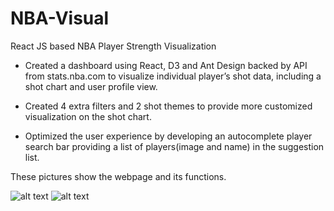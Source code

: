 # NBA-Visual
React JS based NBA Player Strength Visualization
- Created a dashboard using React, D3 and Ant Design backed by API from stats.nba.com to visualize individual player’s shot data,
  including a shot chart and user profile view.
  
- Created 4 extra filters and 2 shot themes to provide more customized visualization on the shot chart.

- Optimized the user experience by developing an autocomplete player search bar providing a list of players(image and name) in the 
  suggestion list.

These pictures show the webpage and its functions.

![alt text](https://pic1.zhimg.com/v2-2fd69ee56d9b203e9adbe12fac5ac6e0_b.webp)
![alt text](https://imgur.com/76ggHPq)

